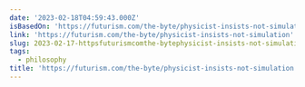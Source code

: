 ```yaml
---
date: '2023-02-18T04:59:43.000Z'
isBasedOn: 'https://futurism.com/the-byte/physicist-insists-not-simulation'
link: 'https://futurism.com/the-byte/physicist-insists-not-simulation'
slug: 2023-02-17-httpsfuturismcomthe-bytephysicist-insists-not-simulation
tags:
  - philosophy
title: 'https://futurism.com/the-byte/physicist-insists-not-simulation'
---
```


